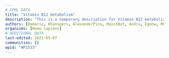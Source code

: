 ```yaml
---
# GPML DATA
title: "Vitamin B12 metabolism"
description: "This is a temporary description for Vitamin B12 metabolism"
authors: [Damariz, Khanspers, AlexanderPico, MaintBot, Andra, Egonw, Mkutmon, Asios Olia, Fehrhart, Wpblocked, DeSl, Eweitz]
organisms: [Homo sapiens]
# ADDITIONAL DATA
last-edited: 2021-05-07
communities: []
wpid: "WP1533"
---
```

